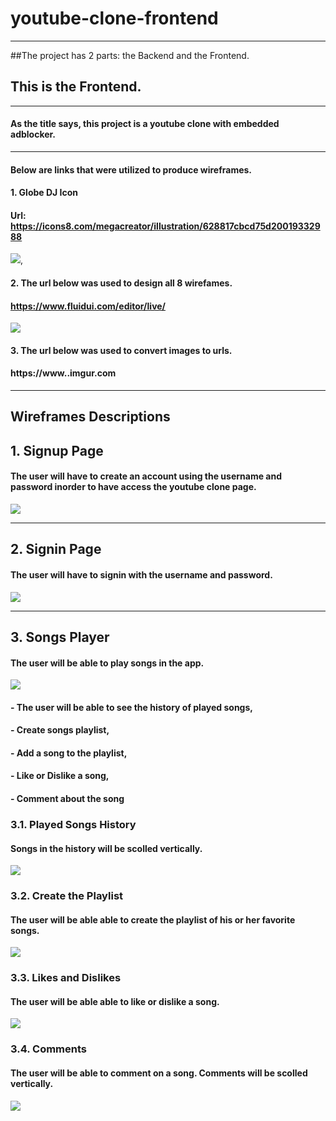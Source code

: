 # youtube-clone-frontend

------------
##The project has 2 parts: the Backend and the Frontend.
## This is the Frontend.
------------
####  As the title says, this project is a youtube clone with embedded adblocker.
------------
#### Below are links that were utilized to produce wireframes.


####  1.  Globe DJ Icon
#### Url: https://icons8.com/megacreator/illustration/628817cbcd75d20019332988
![](https://i.imgur.com/4nYydhr.png),

#### 2. The url below was used to design all 8 wirefames.
#### https://www.fluidui.com/editor/live/
![](https://i.imgur.com/e2FUwH1.png)

#### 3. The url below was used to convert images to urls.
#### https://www..imgur.com
------------

##  Wireframes Descriptions

## 1. Signup Page
#### The user will have to create an account using the username and password inorder to have access the youtube clone page.
![](https://i.imgur.com/xeQN80u.png)

------------

## 2. Signin Page
#### The user will have to signin with the username and password.
![](https://i.imgur.com/NcNzekt.png)

------------
## 3. Songs Player
#### The user will be able to play songs in the app.
![](https://i.imgur.com/7nmUnfv.png)

#### -  The user will be able to see the history of played songs,
#### -  Create songs playlist,
#### - Add a song to the playlist,
#### - Like or Dislike a song,
#### - Comment about the song

### 3.1. Played Songs History
#### Songs in the history will be scolled vertically.
![](https://i.imgur.com/11cWnEa.png)

### 3.2. Create the Playlist
#### The user will be able able to create the playlist of  his or her favorite songs.
![](https://i.imgur.com/43HBHIf.png)

### 3.3. Likes and Dislikes
#### The user will be able able to like or dislike a song.
![](https://i.imgur.com/wXo9BWe.png)

### 3.4. Comments
#### The user will be able to comment on a song. Comments will be scolled vertically.
![](https://i.imgur.com/mr3zs7j.png)